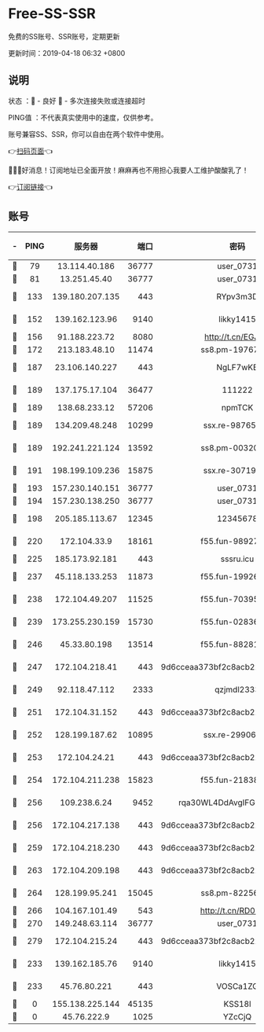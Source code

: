 # Free-SS-SSR

免费的SS账号、SSR账号，定期更新

更新时间：2019-04-18 06:32 +0800

## 说明

状态     ：🙂 - 良好 🙁 - 多次连接失败或连接超时

PING值   ：不代表真实使用中的速度，仅供参考。

账号兼容SS、SSR，你可以自由在两个软件中使用。

👉[扫码页面](https://liesauer.github.io/Free-SS-SSR/)👈

🎉🎉🎉好消息！订阅地址已全面开放！麻麻再也不用担心我要人工维护酸酸乳了！

👉[订阅链接](https://www.liesauer.net/yogurt/subscribe?ACCESS_TOKEN=DAYxR3mMaZAsaqUb)👈

## 账号

|-|PING|服务器|端口|密码|加密方式|区域|
|:----:|:----:|:-----:|-----:|:----:|:----:|:----:|
|🙂|79|13.114.40.186|36777|user_0731|chacha20|JP|
|🙂|81|13.251.45.40|36777|user_0731|chacha20|SG|
|🙂|133|139.180.207.135|443|RYpv3m3D|aes-256-cfb|JP|
|🙂|152|139.162.123.96|9140|likky1415|aes-256-cfb|JP|
|🙂|156|91.188.223.72|8080|http://t.cn/EGJIyrl|rc4-md5|RU|
|🙂|172|213.183.48.10|11474|ss8.pm-19767965|rc4-md5|RU|
|🙂|187|23.106.140.227|443|NgLF7wKB|aes-256-cfb|US|
|🙂|189|137.175.17.104|36477|111222|aes-256-cfb|US|
|🙂|189|138.68.233.12|57206|npmTCK|rc4-md5|US|
|🙂|189|134.209.48.248|10299|ssx.re-98765890|aes-256-cfb|US|
|🙂|189|192.241.221.124|13592|ss8.pm-00320498|aes-256-cfb|US|
|🙂|191|198.199.109.236|15875|ssx.re-30719471|aes-256-cfb|US|
|🙂|193|157.230.140.151|36777|user_0731|chacha20|US|
|🙂|194|157.230.138.250|36777|user_0731|chacha20|US|
|🙂|198|205.185.113.67|12345|12345678|aes-256-cfb|US|
|🙂|220|172.104.33.9|18161|f55.fun-98927194|aes-256-cfb|SG|
|🙂|225|185.173.92.181|443|sssru.icu|rc4-md5|RU|
|🙂|237|45.118.133.253|11873|f55.fun-19926272|aes-256-cfb|SG|
|🙂|238|172.104.49.207|11525|f55.fun-70395503|aes-256-cfb|SG|
|🙂|239|173.255.230.159|15730|f55.fun-02836534|aes-256-cfb|US|
|🙂|246|45.33.80.198|13514|f55.fun-88281317|aes-256-cfb|US|
|🙂|247|172.104.218.41|443|9d6cceaa373bf2c8acb22e60b6a58be6|aes-256-cfb|US|
|🙂|249|92.118.47.112|2333|qzjmdl2333|aes-256-cfb|US|
|🙂|251|172.104.31.152|443|9d6cceaa373bf2c8acb22e60b6a58be6|aes-256-cfb|US|
|🙂|252|128.199.187.62|10895|ssx.re-29906506|aes-256-cfb|SG|
|🙂|253|172.104.24.21|443|9d6cceaa373bf2c8acb22e60b6a58be6|aes-256-cfb|US|
|🙂|254|172.104.211.238|15823|f55.fun-21838256|aes-256-cfb|US|
|🙂|256|109.238.6.24|9452|rqa30WL4DdAvgIFG6Fs3znzTa|aes-256-cfb|FR|
|🙂|256|172.104.217.138|443|9d6cceaa373bf2c8acb22e60b6a58be6|aes-256-cfb|US|
|🙂|259|172.104.218.230|443|9d6cceaa373bf2c8acb22e60b6a58be6|aes-256-cfb|US|
|🙂|263|172.104.209.198|443|9d6cceaa373bf2c8acb22e60b6a58be6|aes-256-cfb|US|
|🙂|264|128.199.95.241|15045|ss8.pm-82256023|aes-256-cfb|SG|
|🙂|266|104.167.101.49|543|http://t.cn/RD0D7sx|rc4-md5|CA|
|🙂|270|149.248.63.114|36777|user_0731|chacha20|CA|
|🙂|279|172.104.215.24|443|9d6cceaa373bf2c8acb22e60b6a58be6|aes-256-cfb|US|
|🙂|233|139.162.185.76|9140|likky1415|aes-256-cfb|DE|
|🙁|233|45.76.80.221|443|VOSCa1ZG|aes-256-cfb|DE|
|🙁|0|155.138.225.144|45135|KSS18l|rc4-md5|US|
|🙁|0|45.76.222.9|1025|YZcCjQ|rc4-md5|JP|
